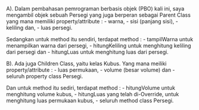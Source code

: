 A). Dalam pembahasan pemrograman berbasis objek (PBO) kali ini, saya mengambil objek sebuah Persegi yang juga berperan sebagai Parent Class yang mana memiliki property/attribute :
	- warna,
	- sisi (panjang sisi),
	- keliling dan,
	- luas persegi. 

Sedangkan untuk method itu sendiri, terdapat method :
	- tampilWarna untuk menampilkan warna dari persegi,
	- hitungKeliling untuk menghitung keliling dari persegi dan
	- hitungLuas untuk menghitung luas dari persegi.

B). Ada juga Children Class, yaitu kelas Kubus. Yang mana meiliki property/attribute :
	- luas permukaan,
	- volume (besar volume) dan
	- seluruh property class Persegi.

Dan untuk method itu sediri, terdapat method :
	- hitungVolume untuk menghitung volume kubus,
	- hitungLuas yang telah di-Override, untuk menghitung luas permukaan kubus,
	- seluruh method class Persegi.
